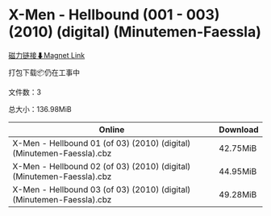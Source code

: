 # X-Men - Hellbound (001 - 003) (2010) (digital) (Minutemen-Faessla)

[磁力链接⬇Magnet Link](magnet:?xt=urn:btih:7c9c0796836f80fb7ea37850c2901666036f3b36&dn=X-Men%20-%20Hellbound%20%28001%20-%20003%29%20%282010%29%20%28digital%29%20%28Minutemen-Faessla%29)

打包下载📦仍在工事中

文件数：3

总大小：136.98MiB

Online | Download
--- | ---
X-Men - Hellbound 01 (of 03) (2010) (digital) (Minutemen-Faessla).cbz | 42.75MiB
X-Men - Hellbound 02 (of 03) (2010) (digital) (Minutemen-Faessla).cbz | 44.95MiB
X-Men - Hellbound 03 (of 03) (2010) (digital) (Minutemen-Faessla).cbz | 49.28MiB